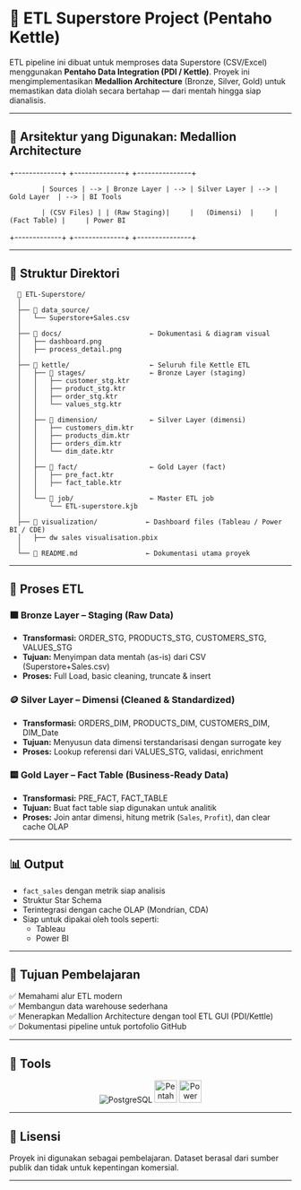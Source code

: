 # 🏪 ETL Superstore Project (Pentaho Kettle)

ETL pipeline ini dibuat untuk memproses data Superstore (CSV/Excel) menggunakan **Pentaho Data Integration (PDI / Kettle)**. Proyek ini mengimplementasikan **Medallion Architecture** (Bronze, Silver, Gold) untuk memastikan data diolah secara bertahap — dari mentah hingga siap dianalisis.

---

## 🧱 Arsitektur yang Digunakan: Medallion Architecture

+-------------+ +--------------+ +---------------+

            | Sources | --> | Bronze Layer | --> | Silver Layer | --> | Gold Layer  | --> | BI Tools
            
            | (CSV Files) | | (Raw Staging)|     |   (Dimensi)  |     |(Fact Table) |     | Power BI

+-------------+ +--------------+ +---------------+


---

## 📂 Struktur Direktori
      📁 ETL-Superstore/
      │
      ├── 📁 data_source/                
      │   └── Superstore+Sales.csv
      │
      ├── 📁 docs/                      ← Dokumentasi & diagram visual
      │   ├── dashboard.png
      │   ├── process_detail.png
      │
      ├── 📁 kettle/                    ← Seluruh file Kettle ETL
      │   ├── 📁 stages/                ← Bronze Layer (staging)
      │   │   ├── customer_stg.ktr
      │   │   ├── product_stg.ktr
      │   │   ├── order_stg.ktr
      │   │   └── values_stg.ktr
      │   │
      │   ├── 📁 dimension/             ← Silver Layer (dimensi)
      │   │   ├── customers_dim.ktr
      │   │   ├── products_dim.ktr
      │   │   ├── orders_dim.ktr
      │   │   └── dim_date.ktr
      │   │
      │   ├── 📁 fact/                  ← Gold Layer (fact)
      │   │   ├── pre_fact.ktr
      │   │   ├── fact_table.ktr
      │   │
      │   └── 📁 job/                   ← Master ETL job
      │       └── ETL-superstore.kjb
      │
      ├── 📁 visualization/            ← Dashboard files (Tableau / Power BI / CDE)
      │   ├── dw sales visualisation.pbix
      │
      └── 📄 README.md                 ← Dokumentasi utama proyek



---

## 🔁 Proses ETL

### 🟫 Bronze Layer – Staging (Raw Data)
- **Transformasi:** ORDER_STG, PRODUCTS_STG, CUSTOMERS_STG, VALUES_STG
- **Tujuan:** Menyimpan data mentah (as-is) dari CSV (Superstore+Sales.csv)
- **Proses:** Full Load, basic cleaning, truncate & insert

### 🪙 Silver Layer – Dimensi (Cleaned & Standardized)
- **Transformasi:** ORDERS_DIM, PRODUCTS_DIM, CUSTOMERS_DIM, DIM_Date
- **Tujuan:** Menyusun data dimensi terstandarisasi dengan surrogate key
- **Proses:** Lookup referensi dari VALUES_STG, validasi, enrichment

### 🟨 Gold Layer – Fact Table (Business-Ready Data)
- **Transformasi:** PRE_FACT, FACT_TABLE
- **Tujuan:** Buat fact table siap digunakan untuk analitik
- **Proses:** Join antar dimensi, hitung metrik (`Sales`, `Profit`), dan clear cache OLAP

---

## 📊 Output

- `fact_sales` dengan metrik siap analisis
- Struktur Star Schema
- Terintegrasi dengan cache OLAP (Mondrian, CDA)
- Siap untuk dipakai oleh tools seperti:
  - Tableau
  - Power BI

---

## 🧠 Tujuan Pembelajaran

✅ Memahami alur ETL modern  
✅ Membangun data warehouse sederhana  
✅ Menerapkan Medallion Architecture dengan tool ETL GUI (PDI/Kettle)  
✅ Dokumentasi pipeline untuk portofolio GitHub

---

## 🧰 Tools
<p align="center">
  <img src="https://img.shields.io/badge/PostgreSQL-316192?style=for-the-badge&logo=postgresql&logoColor=white" alt="PostgreSQL" />
  <img src="https://www.datageeks.pl/images/Article-images/102-How-to-open-Microsoft-XLSB/pdi.png" alt="Pentaho PDI" width="40" />
  <img src="https://upload.wikimedia.org/wikipedia/commons/c/cf/New_Power_BI_Logo.svg" alt="Power BI" width="40" />
</p>

---

## 🧾 Lisensi

Proyek ini digunakan sebagai pembelajaran. Dataset berasal dari sumber publik dan tidak untuk kepentingan komersial.

---

